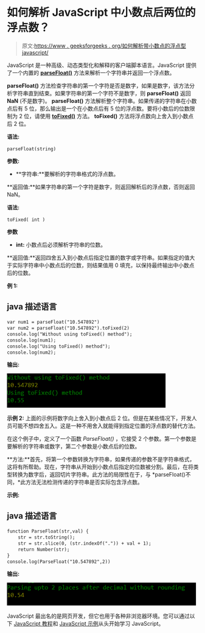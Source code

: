 # 如何解析 JavaScript 中小数点后两位的浮点数？

> 原文:[https://www . geeksforgeeks . org/如何解析带小数点的浮点型 javascript/](https://www.geeksforgeeks.org/how-to-parse-float-with-two-decimal-places-in-javascript/)

JavaScript 是一种高级、动态类型化和解释的客户端脚本语言。JavaScript 提供了一个内置的 [**parseFloat()**](https://www.geeksforgeeks.org/javascript-parsefloat-function/) 方法来解析一个字符串并返回一个浮点数。

**parseFloat()** 方法检查字符串的第一个字符是否是数字，如果是数字，该方法分析字符串直到结束。如果字符串的第一个字符不是数字，则 **parseFloat()** 返回 **NaN** (不是数字)。 **parseFloat()** 方法解析整个字符串。如果传递的字符串在小数点后有 5 位，那么输出是一个在小数点后有 5 位的浮点数。要将小数后的位数限制为 2 位，请使用 [**toFixed()**](https://www.geeksforgeeks.org/javascript-tofixed-function/) 方法。 **toFixed()** 方法将浮点数向上舍入到小数点后 2 位。

**语法:**

```
parseFloat(string) 
```

**参数:**

*   **字符串:**要解析的字符串格式的浮点数。

**返回值:**如果字符串的第一个字符是数字，则返回解析后的浮点数，否则返回 NaN。

**语法:**

```
toFixed( int )
```

**参数**

*   **int:** 小数点后必须解析字符串的位数。

**返回值:**返回四舍五入到小数点后指定位置的数字或字符串。如果指定的值大于实际字符串中小数点后的位数，则结果值用 0 填充，以保持最终输出中小数点后的位数。

**例 1:**

## java 描述语言

```
var num1 = parseFloat("10.547892")
var num2 = parseFloat("10.547892").toFixed(2)
console.log("Without using toFixed() method");
console.log(num1);
console.log("Using toFixed() method");
console.log(num2);
```

**输出:**

![](img/c986dd4b9f153ae86543367347f9127c.png)

**示例 2:** 上面的示例将数字向上舍入到小数点后 2 位。但是在某些情况下，开发人员可能不想四舍五入。这是一种不用舍入就能得到指定位置的浮点数的替代方法。

在这个例子中，定义了一个函数 *ParseFloat()* ，它接受 2 个参数。第一个参数是要解析的字符串或数字，第二个参数是小数点后的位数。

**方法:**首先，将第一个参数转换为字符串，如果传递的参数不是字符串格式，这将有所帮助。现在，字符串从开始到小数点后指定的位数被分割。最后，在将类型转换为数字后，返回切片字符串。此方法的局限性在于，与 *parseFloat()不同，*此方法无法检测传递的字符串是否实际包含浮点数。

**示例:**

## java 描述语言

```
function ParseFloat(str,val) {
    str = str.toString();
    str = str.slice(0, (str.indexOf(".")) + val + 1); 
    return Number(str);   
}
console.log(ParseFloat("10.547892",2))
```

**输出:**

![](img/97ebd6e8fcbbaeafe32cbb9bf9a99466.png)

JavaScript 最出名的是网页开发，但它也用于各种非浏览器环境。您可以通过以下 [JavaScript 教程](https://www.geeksforgeeks.org/javascript-tutorial/)和 [JavaScript 示例](https://www.geeksforgeeks.org/javascript-examples/)从头开始学习 JavaScript。